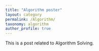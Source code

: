 ```yaml
---
title: "Algorithm poster"
layout: category
permalink: /Algorithm/
taxonomy: algorithm
author_profile: true
---
```

This is a post related to Algorithm Solving.
